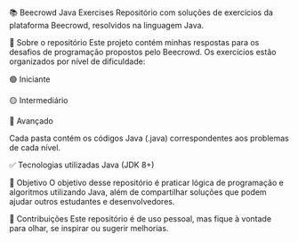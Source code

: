 📚 Beecrowd Java Exercises
Repositório com soluções de exercícios da plataforma Beecrowd, resolvidos na linguagem Java.

🚀 Sobre o repositório
Este projeto contém minhas respostas para os desafios de programação propostos pelo Beecrowd. Os exercícios estão organizados por nível de dificuldade:

🟢 Iniciante

🟡 Intermediário

🔴 Avançado

Cada pasta contém os códigos Java (.java) correspondentes aos problemas de cada nível.

✅ Tecnologias utilizadas
Java (JDK 8+)

📌 Objetivo
O objetivo desse repositório é praticar lógica de programação e algoritmos utilizando Java, além de compartilhar soluções que podem ajudar outros estudantes e desenvolvedores.

🤝 Contribuições
Este repositório é de uso pessoal, mas fique à vontade para olhar, se inspirar ou sugerir melhorias.
